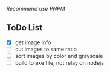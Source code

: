 *Recommend use PNPM*

## ToDo List

- [x] get image info
- [ ] cut images to same ratio
- [ ] sort images by color and grayscale
- [ ] build to exe file, not relay on nodejs